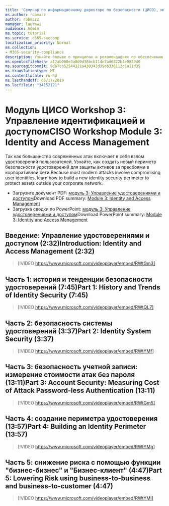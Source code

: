 ```yaml
---
title: 'Семинар по информационному директоре по безопасности (ЦИСО), модуль 3: идентификация и управление доступом'
ms.author: robmazz
author: robmazz
manager: laurawi
audience: Admin
ms.topic: tutorial
ms.service: o365-seccomp
localization_priority: Normal
ms.collection:
- M365-security-compliance
description: Узнайте больше о принципах и рекомендациях по обеспечению безопасности модернизации в Организации.
ms.openlocfilehash: a12ab000e3a8d9d36bcb114e7ad6822b4e085940
ms.sourcegitcommit: 9d67cb52544321a430343d39eb336112c1a11d35
ms.translationtype: MT
ms.contentlocale: ru-RU
ms.lasthandoff: 05/17/2019
ms.locfileid: "34152121"
---
```

# <a name="ciso-workshop-module-3-identity-and-access-management"></a><span data-ttu-id="46647-103">Модуль ЦИСО Workshop 3: Управление идентификацией и доступом</span><span class="sxs-lookup"><span data-stu-id="46647-103">CISO Workshop Module 3: Identity and Access Management</span></span> 

<span data-ttu-id="46647-104">Так как большинство современных атак включает в себя взлом удостоверений пользователей, Узнайте, как создать новый периметр безопасности удостоверений для защиты активов за пресбоями в корпоративной сети.</span><span class="sxs-lookup"><span data-stu-id="46647-104">Because most modern attacks involve compromising user identities, learn how to build a new identity security perimeter to protect assets outside your corporate network.</span></span>

- <span data-ttu-id="46647-105">Загрузите документ PDF: [модуль 3: Управление удостоверениями и доступом](media/ciso-workshop-3-identity-protection.pdf)</span><span class="sxs-lookup"><span data-stu-id="46647-105">Download PDF summary: [Module 3: Identity and Access Management](media/ciso-workshop-3-identity-protection.pdf)</span></span>
- <span data-ttu-id="46647-106">Загрузка сводки по PowerPoint: [модуль 3: Управление удостоверениями и доступом](https://docs.microsoft.com/office365/securitycompliance/media/ciso-workshop-3-identity-protection.pptx)</span><span class="sxs-lookup"><span data-stu-id="46647-106">Download PowerPoint summary: [Module 3: Identity and Access Management](https://docs.microsoft.com/office365/securitycompliance/media/ciso-workshop-3-identity-protection.pptx)</span></span>

## <a name="introduction-identity-and-access-management-232"></a><span data-ttu-id="46647-107">Введение: Управление удостоверениями и доступом (2:32)</span><span class="sxs-lookup"><span data-stu-id="46647-107">Introduction: Identity and Access Management (2:32)</span></span>

> [!VIDEO https://www.microsoft.com/videoplayer/embed/RWtGm3]

## <a name="part-1-history-and-trends-of-identity-security-745"></a><span data-ttu-id="46647-108">Часть 1: история и тенденции безопасности удостоверений (7:45)</span><span class="sxs-lookup"><span data-stu-id="46647-108">Part 1: History and Trends of Identity Security (7:45)</span></span>

> [!VIDEO https://www.microsoft.com/videoplayer/embed/RWtQL7]

## <a name="part-2-identity-system-security-337"></a><span data-ttu-id="46647-109">Часть 2: безопасность системы удостоверений (3:37)</span><span class="sxs-lookup"><span data-stu-id="46647-109">Part 2: Identity System Security (3:37)</span></span>

> [!VIDEO https://www.microsoft.com/videoplayer/embed/RWtYMf]

## <a name="part-3-account-security-measuring-cost-of-attack-password-less-authentication-1311"></a><span data-ttu-id="46647-110">Часть 3: безопасность учетной записи: измерение стоимости атак без пароля (13:11)</span><span class="sxs-lookup"><span data-stu-id="46647-110">Part 3: Account Security: Measuring Cost of Attack Password-less Authentication (13:11)</span></span>

> [!VIDEO https://www.microsoft.com/videoplayer/embed/RWtGm5]

## <a name="part-4-building-an-identity-perimeter-1357"></a><span data-ttu-id="46647-111">Часть 4: создание периметра удостоверения (13:57)</span><span class="sxs-lookup"><span data-stu-id="46647-111">Part 4: Building an Identity Perimeter (13:57)</span></span>

> [!VIDEO https://www.microsoft.com/videoplayer/embed/RWtYMg]

## <a name="part-5-lowering-risk-using-business-to-business-and-business-to-customer-447"></a><span data-ttu-id="46647-112">Часть 5: снижение риска с помощью функции "бизнес-бизнес" и "Бизнес-клиент" (4:47)</span><span class="sxs-lookup"><span data-stu-id="46647-112">Part 5: Lowering Risk using business-to-business and business-to-customer (4:47)</span></span>

> [!VIDEO https://www.microsoft.com/videoplayer/embed/RWtYMi]
